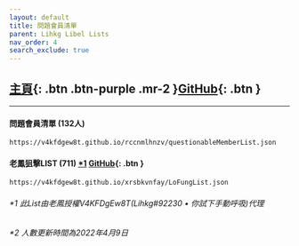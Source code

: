 ```yaml
---
layout: default
title: 問題會員清單
parent: Lihkg Libel Lists
nav_order: 4
search_exclude: true
---
```

## [主頁](https://lihkg.com/thread/2841778/page/21?post=520){: .btn .btn-purple .mr-2 }[GitHub](https://github.com/V4KFDgEw8T/rccnmlhnzv){: .btn }

---

#### 問題會員清單 (132人) 
```
https://v4kfdgew8t.github.io/rccnmlhnzv/questionableMemberList.json
```

#### 老鳳狙擊LIST (711) [*1](#1-此list由老鳳授權v4kfdgew8tlihkg92230--你試下手動呼吸代理) [GitHub](https://github.com/V4KFDgEw8T/xrsbkvnfay){: .btn }
```
https://v4kfdgew8t.github.io/xrsbkvnfay/LoFungList.json
```

###### *1 此List由老鳳授權V4KFDgEw8T(Lihkg#92230 • 你試下手動呼吸)代理

###### *2 人數更新時間為2022年4月9日
